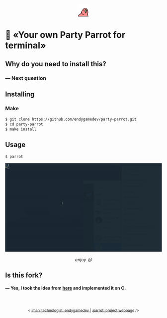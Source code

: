 <p align="center">
  <img src="./assets/parrot.gif" alt="parrot" width="40"/>
</p>

# :parrot: «Your own Party Parrot for terminal»

## Why do you need to install this?
### — Next question

## Installing
### Make
```
$ git clone https://github.com/endygamedev/party-parrot.git
$ cd party-parrot
$ make install
```

## Usage
```
$ parrot
```

<p align="center">
  <img src="./assets/example.gif" alt="example" width="700"/>
</p>
<p align="center">
  <span> <i> enjoy 😃 </i> </span>
</p>

## Is this fork?
#### — Yes, I took the idea from [here](https://github.com/jmhobbs/terminal-parrot) and implemented it on C.

<br>
<p align="center">
  <sub> < <a href="https://endygamedev.github.io"> :man_technologist: endygamedev </a> | <a href="https://endygamedev.github.io/party-parrot/"> :parrot: project webpage</a> /> </sub>
</p>
